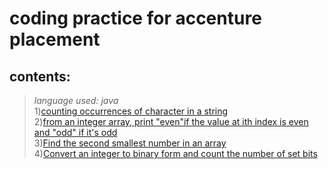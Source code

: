 # coding practice for accenture placement<br>
## contents:<br>
>_language used: java_<br>
1)[counting occurrences of character in a string](Charocc.java)<br>
2)[from an integer array, print "even"if the value at ith index is even and "odd" if it's odd](EvenOdd.java)<br>
3)[Find the second smallest number in an array](SecondSmall.java)<br>
4)[Convert an integer to binary form and count the number of set bits](Setbit.java)<br>
